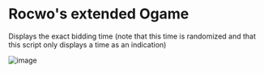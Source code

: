 # Rocwo's extended Ogame
Displays the exact bidding time (note that this time is randomized and that this script only displays a time as an indication)

![image](https://user-images.githubusercontent.com/61157993/111161810-d121a400-859b-11eb-9bd0-52479af00cba.png)
